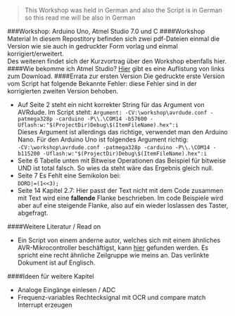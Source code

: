 > This Workshop was held in German and also the Script is in German so this read me will be also in German

###Workshop: Arduino Uno, Atmel Studio 7.0 und C 
####Workshop Material
In diesem Repostitory befinden sich zwei pdf-Dateien einmal die Version wie sie auch in gedruckter Form vorlag und einmal korrigiert/erweitert.  
Des weiteren findet sich der Kurzvortrag über den Workshop ebenfalls hier.
####Wie bekomme ich Atmel Studio?
[Hier](https://www.mikrocontroller.net/articles/Atmel_Studio#Direktlinks_Installer) gibt es eine Auflistung von links zum Download. 
####Errata zur ersten Version
Die gedruckte erste Version vom Script hat folgende Bekannte Fehler: diese Fehler sind in der korrigierten zweiten Version behoben. 

 * Auf Seite 2 steht ein nicht korrekter String für das Argument von AVRdude. Im Script steht: `Argument: -CV:\workshop\avrdude.conf -patmega328p -carduino -P\\.\COM14 -b57600 -Uflash:w:"$(ProjectDir)Debug\$(ItemFileName).hex":i`  
  Dieses Argument ist allerdings das richtige, verwendet man den Arduino Nano.  Für den Arduino Uno ist folgendes Argument richtig:  
  `-CV:\workshop\avrdude.conf -patmega328p -carduino -P\\.\COM14 -b115200 -Uflash:w:"$(ProjectDir)Debug\$(ItemFileName).hex":i`
 * Seite 6 Tabelle unten mit Bitweise Operationen das Beispiel für bitweise UND ist total falsch. So wies da steht wäre das Ergebnis gleich null.
 * Seite 7  Es Fehlt eine Semikolon bei:  
   `DDRD|=(1<<3);`
 * Seite 14 Kapitel 2.7: Hier passt der Text nicht mit dem Code zusammen mit Text wird eine **fallende** Flanke beschrieben. Im code Beispiele wird aber auf eine steigende Flanke, also auf ein wieder loslassen des Taster, abgefragt. 

####Weitere Literatur / Read on
 * Ein Script von einem anderne autor, welches sich mit einem ähnliches AVR-Mikrocontroller beschäftigst, kann [hier](https://github.com/SyncChannel/ATtiny104XNANO_AddOn/blob/master/Documentation/LearnEmbeddedElec_ATtiny104XNANO.pdf) gefunden werden. Es spricht eine recht ähnliche Zeilgruppe wie meins an. Das verlinkte Dokument ist auf Englisch.

####Ideen für weitere Kapitel
 * Analoge Eingänge einlesen / ADC
 * Frequenz-variables Rechtecksignal mit OCR und compare match Interrupt erzeugen

